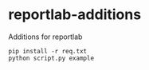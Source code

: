 # reportlab-additions
Additions for reportlab

```
pip install -r req.txt
python script.py example
```
